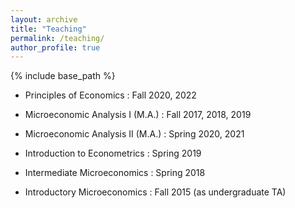 ```yaml
---
layout: archive
title: "Teaching"
permalink: /teaching/
author_profile: true
---
```


{% include base_path %}

* Principles of Economics
:   Fall 2020, 2022

* Microeconomic Analysis I (M.A.)
:   Fall 2017, 2018, 2019

* Microeconomic Analysis II (M.A.)
:   Spring 2020, 2021

* Introduction to Econometrics
:   Spring 2019

* Intermediate Microeconomics
:   Spring 2018

* Introductory Microeconomics
:   Fall 2015 (as undergraduate TA)
